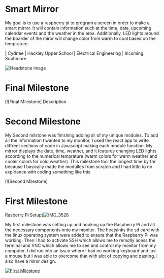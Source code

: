 ﻿# Smart Mirror
My goal is to use a raspberry pi to program a screen in order to make a smart mirror. 
It will contain information such at the time, date, upcoming calendar events and the weather in the area. Additionally, LED lights around the boarder of the miror will change color from warm to cool based on the temprature.


| Cydnee | Hackley Upper School | Electrical Engineering | Incoming Sophmore

![Headstone Image]()
  
# Final Milestone

[![Final Milestone]
Description

# Second Milestone

My Second milstone was finishing adding all of my unique modules. To add all the information I wanted to my monitor, I used the react app to write diffrent sections of code in Javascript making each module function. My mirror displays the date, time, weather, and it features changing LED lights according to the numerical temprature (warm colors for warm weather and cooler colors for cold weather). This milestone tool the longest time by far because I basically made the modulles from scratch and I had little to no expiriance with coding something like this.

[![Second Milestone]

# First Milestone

Rasberry Pi Setup(![IMG_3528](https://user-images.githubusercontent.com/86081915/122816076-46d89280-d2a4-11eb-9aeb-4df25a544944.jpeg)
  
My first milestone was setting up and hooking up the Raspberry Pi and all the necessary components onto my monitor. The heatsinks the sd card with the linux operating system were added to ensure that the Raspberry Pi was working. Then I had to activate SSH which allows me to remotly acess the terminal and VNC which allows me to see and control my monitor from my computer. I did run into an issue where I had no working keyboard and just a mouse but I was able to overcome that with alot of copying and pasting. I also have a miror design.

[![First Milestone](https://res.cloudinary.com/marcomontalbano/image/upload/v1624649313/video_to_markdown/images/youtube--WSyRHG0H7yc-c05b58ac6eb4c4700831b2b3070cd403.jpg)](https://www.youtube.com/watch?v=WSyRHG0H7yc "First Milestone")
